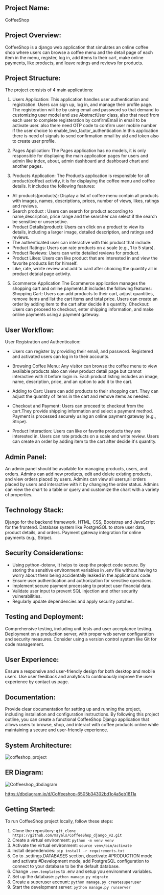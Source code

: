 ## Project Name:
CoffeeShop

## Project Overview:
CoffeeShop is a django web application that simulates an online coffee shop where users can browse a coffee menu and the detail page of each item in the menu, register, log in, add items to their cart, make online payments, like products, and leave ratings and reviews for products.

## Project Structure:
The project consists of 4 main applications:

1. Users Application:
This application handles user authentication and registration. Users can sign up, log in, and manage their profile page. The registeration will be by using email and password so that demand to customizing user model and use AbstractUser class, also that need from each user to complete registeration by confirmEmail in email to be activate user. also there need OTP code to confirm user mobile number if the user choice to enable_two_factor_authentication.In this application there is need of signals to send confirmation email by uid and token also to create user profile.

2. Pages Application:
The Pages application has no models, it is only responsible for displaying the main application pages for users and admin like index, about, admin dashboard and dashboard chart and another pages.

3. Products Application:
The Products application is responsible for all product(coffee) activity, it is for displaying the coffee menu and coffee details. It includes the following features:
  - All products(products): Display a list of coffee menu contain all products with images, names, descriptions, prices, number of views, likes, ratings and reviews.
  - Search product : Users can search for product according to name,description, price range and the searcher can select if the search be sensitive or unsersetive.
  - Product Details(product): Users can click on a product to view its details, including a larger image, detailed description, and ratings and reviews.
  - The authenticated user can interactive with this product that include:
  - Product Ratings: Users can rate products on a scale (e.g., 1 to 5 stars).
  - Product Reviews: Users can write detailed reviews for product.
  - Product Likes: Users can like product that are interested in and view the favorite products list for himself.
  - Like, rate, wrirte review and add to card after choicing the quantity all in product detaial page activity.

5. Ecommerce Application
The Ecommerce application manages the shopping cart and online payments.It includes the following features: 
Shopping Cart: Users can add products to their cart, adjust quantities, remove items and list the cart items and total price.
Users can create an order by adding item to the cart after decide it's quantity.
Checkout: Users can proceed to checkout, enter shipping information, and make online payments using a payment gateway.



## User Workflow:
User Registration and Authentication:

- Users can register by providing their email, and password.
Registered and activated users can log in to their accounts.

- Browsing Coffee Menu:
Any visitor can browse the coffee menu to view available products also can view product detail page but cannot interactive with it before login in. Each product listing includes an image, name, description, price, and an option to add it to the cart.

- Adding to Cart:
Users can add products to their shopping cart.
They can adjust the quantity of items in the cart and remove items as needed.

- Checkout and Payment:
Users can proceed to checkout from the cart.They provide shipping information and select a payment method.
Payment is processed securely using an online payment gateway (e.g., Stripe).

- Product Interaction:
Users can like or favorite products they are interested in.
Users can rate products on a scale and write review.
Users can create an order by adding item to the cart after decide it's quantity.

## Admin Panel:
An admin panel should be available for managing products, users, and orders.
Admins can add new products, edit and delete existing products, and view orders placed by users.
Admins can view all users,all orders placed by users and interactive with it by changing the order status.
Admins can view the chart to a table or query and customize the chart with a variety of properties.


## Technology Stack:
Django for the backend framework.
HTML, CSS, Bootstrap and JavaScript for the frontend.
Database system like PostgreSQL to store user data, product details, and orders.
Payment gateway integration for online payments (e.g., Stripe).

## Security Considerations:
- Using python-dotenv, It helps to keep the project code secure. By storing the sensitive environment variables in .env file without having to worry about them being accidentally leaked in the applications code.
- Ensure user authentication and authorization for sensitive operations.
- Implement secure payment processing to protect user financial data.
- Validate user input to prevent SQL injection and other security vulnerabilities.
- Regularly update dependencies and apply security patches.

## Testing and Deployment:
Comprehensive testing, including unit tests and user acceptance testing.
Deployment on a production server, with proper web server configuration and security measures.
Consider using a version control system like Git for code management.

## User Experience:
Ensure a responsive and user-friendly design for both desktop and mobile users.
Use user feedback and analytics to continuously improve the user experience by contact us page.

## Documentation:
Provide clear documentation for setting up and running the project, including installation and configuration instructions.
By following this project outline, you can create a functional CoffeeShop Django application that allows users to browse, shop, and interact with coffee products online while maintaining a secure and user-friendly experience.


## System Architecture:
![coffeshop_project](https://github.com/mayals/CoffeeShop_django_v2/assets/48769543/43772f4f-d782-4cb2-bfcf-6573ba242832)


## ER Diagram:
![Coffeeshop_dbdiagram](https://github.com/mayals/CoffeeShop_django_v2/assets/48769543/15f0389e-011b-4676-b276-a001aed6de95)

https://dbdiagram.io/d/Coffeeshop-6505b34302bd1c4a5eb1811a


## Getting Started:
To run CoffeeShop project locally, follow these steps:
1.  Clone the repository: `git clone https://github.com/mayals/CoffeeShop_django_v2.git`
2.  Create a virtual environment: `python -m venv venv`
3.  Activate the virtual environment: `source venv/bin/activate`
4.  Install dependencies: `pip install -r requirements.txt`
5.  Go to .settings.DATABASES section, deactivate #PRODUCTION mode and activate #Development mode, add PostgreSQL configuration to 
    connect to your database to be the default database.
6.  Change `.env.templates` to .env and setup you environment variables. 
7.  Set up the database: `python manage.py migrate`
8.  Create a superuser account: `python manage.py createsuperuser`
9.  Start the development server: `python manage.py runserver`
